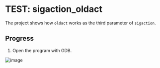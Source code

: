 # TEST: sigaction_oldact
The project shows how `oldact` works as the third parameter of `sigaction`.

## Progress
1. Open the program with GDB.

![image](https://github.com/user-attachments/assets/693518ad-1aee-4d29-9b37-643be635e6c6)
